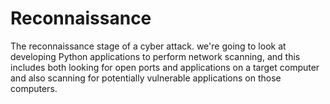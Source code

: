 # Reconnaissance
The reconnaissance stage of a cyber attack. we're going to look at developing Python applications to perform network scanning,
and this includes both looking for open ports and applications on a target computer and also scanning for potentially vulnerable applications
on those computers.
